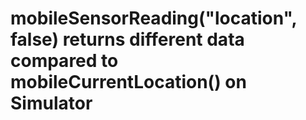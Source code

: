 #     mobileSensorReading("location", false) returns different data compared to mobileCurrentLocation() on Simulator
